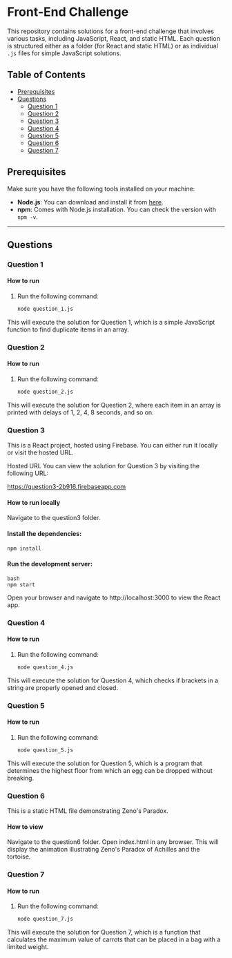 # Front-End Challenge

This repository contains solutions for a front-end challenge that involves various tasks, including JavaScript, React, and static HTML. Each question is structured either as a folder (for React and static HTML) or as individual `.js` files for simple JavaScript solutions.

## Table of Contents

- [Prerequisites](#prerequisites)
- [Questions](#questions)
  - [Question 1](#question-1)
  - [Question 2](#question-2)
  - [Question 3](#question-3)
  - [Question 4](#question-4)
  - [Question 5](#question-5)
  - [Question 6](#question-6)
  - [Question 7](#question-7)

## Prerequisites

Make sure you have the following tools installed on your machine:

- **Node.js**: You can download and install it from [here](https://nodejs.org/).
- **npm**: Comes with Node.js installation. You can check the version with `npm -v`.

---

## Questions

### Question 1

#### How to run

1. Run the following command:

   ```bash
   node question_1.js
   ```
This will execute the solution for Question 1, which is a simple JavaScript function to find duplicate items in an array.

### Question 2

#### How to run

1. Run the following command:

   ```bash
   node question_2.js
   ```
This will execute the solution for Question 2, where each item in an array is printed with delays of 1, 2, 4, 8 seconds, and so on.

### Question 3
This is a React project, hosted using Firebase. You can either run it locally or visit the hosted URL.

Hosted URL
You can view the solution for Question 3 by visiting the following URL:

https://question3-2b916.firebaseapp.com

#### How to run locally
Navigate to the question3 folder.

#### Install the dependencies:

```bash
npm install
```

#### Run the development server:

```
bash
npm start
```
Open your browser and navigate to http://localhost:3000 to view the React app.

### Question 4

#### How to run

1. Run the following command:

   ```bash
   node question_4.js
   ```
This will execute the solution for Question 4, which checks if brackets in a string are properly opened and closed.

### Question 5

#### How to run

1. Run the following command:

   ```bash
   node question_5.js
   ```
This will execute the solution for Question 5, which is a program that determines the highest floor from which an egg can be dropped without breaking.

### Question 6
This is a static HTML file demonstrating Zeno's Paradox.

#### How to view
Navigate to the question6 folder.
Open index.html in any browser.
This will display the animation illustrating Zeno's Paradox of Achilles and the tortoise.

### Question 7

#### How to run

1. Run the following command:

   ```bash
   node question_7.js
   ```
This will execute the solution for Question 7, which is a function that calculates the maximum value of carrots that can be placed in a bag with a limited weight.
